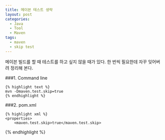 ```yaml
---
title: 메이븐 테스트 생략
layout: post
categories:
  - Java
  - Tool
  - Maven
tags:
  - maven
  - skip test
---
```


메이븐 빌드를 할 때 테스트를 하고 싶지 않을 때가 있다.
한 번씩 필요한데 자꾸 잊어버려 정리해 본다.


###1. Command line


    {% highlight text %}
	mvn -Dmaven.test.skip=true
    {% endhighlight %}

###2. pom.xml


    {% highlight xml %}
   	<properties>
   		<maven.test.skip>true</maven.test.skip>
   </properties>
    {% endhighlight %} 